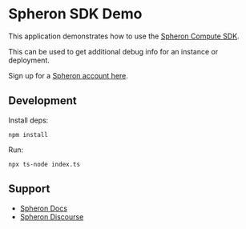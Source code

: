 # Spheron SDK Demo

This application demonstrates how to use the [Spheron Compute SDK](https://docs.spheron.network/sdk/compute).

This can be used to get additional debug info for an instance or deployment.

Sign up for a [Spheron account here](https://app.spheron.network/#/signup).

## Development

Install deps:

```
npm install
```

Run:    
```
npx ts-node index.ts
```

## Support

- [Spheron Docs](https://docs.spheron.network/)
- [Spheron Discourse](https://community.spheron.network/latest)